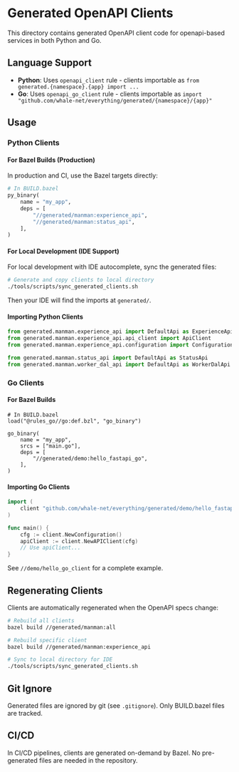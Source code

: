 # Generated OpenAPI Clients

This directory contains generated OpenAPI client code for openapi-based services in both Python and Go.

## Language Support

- **Python**: Uses `openapi_client` rule - clients importable as `from generated.{namespace}.{app} import ...`
- **Go**: Uses `openapi_go_client` rule - clients importable as `import "github.com/whale-net/everything/generated/{namespace}/{app}"`

## Usage

### Python Clients

#### For Bazel Builds (Production)

In production and CI, use the Bazel targets directly:

```python
# In BUILD.bazel
py_binary(
    name = "my_app",
    deps = [
        "//generated/manman:experience_api",
        "//generated/manman:status_api",
    ],
)
```

#### For Local Development (IDE Support)

For local development with IDE autocomplete, sync the generated files:

```bash
# Generate and copy clients to local directory
./tools/scripts/sync_generated_clients.sh
```

Then your IDE will find the imports at `generated/`.

#### Importing Python Clients

```python
from generated.manman.experience_api import DefaultApi as ExperienceApi
from generated.manman.experience_api.api_client import ApiClient
from generated.manman.experience_api.configuration import Configuration

from generated.manman.status_api import DefaultApi as StatusApi
from generated.manman.worker_dal_api import DefaultApi as WorkerDalApi
```

### Go Clients

#### For Bazel Builds

```starlark
# In BUILD.bazel
load("@rules_go//go:def.bzl", "go_binary")

go_binary(
    name = "my_app",
    srcs = ["main.go"],
    deps = [
        "//generated/demo:hello_fastapi_go",
    ],
)
```

#### Importing Go Clients

```go
import (
    client "github.com/whale-net/everything/generated/demo/hello_fastapi_go"
)

func main() {
    cfg := client.NewConfiguration()
    apiClient := client.NewAPIClient(cfg)
    // Use apiClient...
}
```

See `//demo/hello_go_client` for a complete example.

## Regenerating Clients

Clients are automatically regenerated when the OpenAPI specs change:

```bash
# Rebuild all clients
bazel build //generated/manman:all

# Rebuild specific client
bazel build //generated/manman:experience_api

# Sync to local directory for IDE
./tools/scripts/sync_generated_clients.sh
```

## Git Ignore

Generated files are ignored by git (see `.gitignore`). Only BUILD.bazel files are tracked.

## CI/CD

In CI/CD pipelines, clients are generated on-demand by Bazel. No pre-generated files are needed in the repository.
